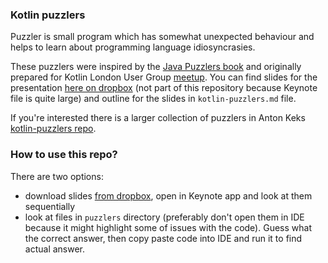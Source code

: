 ### Kotlin puzzlers

Puzzler is small program which has somewhat unexpected behaviour
and helps to learn about programming language idiosyncrasies.

These puzzlers were inspired by the [Java Puzzlers book](https://www.amazon.com/Java-Puzzlers-Traps-Pitfalls-Corner/dp/032133678X)
and originally prepared for Kotlin London User Group [meetup](https://www.meetup.com/kotlin-london/events/241918493/). 
You can find slides for the presentation [here on dropbox](https://www.dropbox.com/sh/ad1d0lnhsxy29d2/AAAYfnYSMkuOVlSA7NGo-wFba?dl=0)
(not part of this repository because Keynote file is quite large) and outline for the slides in `kotlin-puzzlers.md` file. 

If you're interested there is a larger collection of puzzlers in Anton Keks [kotlin-puzzlers repo](https://github.com/angryziber/kotlin-puzzlers).


### How to use this repo?

There are two options:
 - download slides [from dropbox](https://www.dropbox.com/sh/ad1d0lnhsxy29d2/AAAYfnYSMkuOVlSA7NGo-wFba?dl=0),
   open in Keynote app and look at them sequentially
 - look at files in `puzzlers` directory (preferably don't open them in IDE because it might highlight some of issues with the code).
   Guess what the correct answer, then copy paste code into IDE and run it to find actual answer.
   